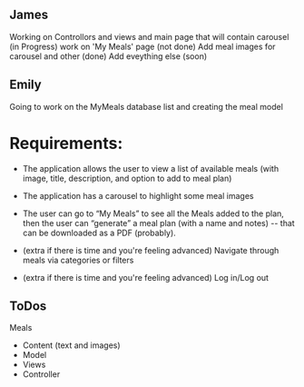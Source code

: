 ## James
Working on Controllors and views and main page that will contain carousel (in Progress)
work on 'My Meals' page (not done)
Add meal images for carousel and other (done)
Add eveything else (soon)

## Emily
Going to work on the MyMeals database list and creating the meal model

# Requirements:
* The application allows the user to view a list of available meals (with image, title, description, and option to add to meal plan)
* The application has a carousel to highlight some meal images
* The user can go to “My Meals” to see all the Meals added to the plan, then the user can “generate” a meal plan (with a name and notes) -- that can be downloaded as a PDF (probably).

* (extra if there is time and you're feeling advanced) Navigate through meals via categories or filters
* (extra if there is time and you're feeling advanced) Log in/Log out

## ToDos
Meals
* Content (text and images)
* Model
* Views
* Controller
